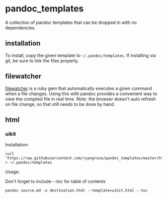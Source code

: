 # pandoc_templates

A collection of pandoc templates that can be dropped in with no dependencies.

## installation

To install, copy the given template to `~/.pandoc/templates`. If installing
via git, be sure to link the files properly.

## filewatcher

[filewatcher](https://github.com/thomasfl/filewatcher) is a ruby gem that
automatically executes a given command when a file changes. Using this
with pandoc provides a convenient way to view the compiled file in real
time. *Note:* the browser doesn't auto refresh on file change, so that still
needs to be done by hand.

## html

### uikit

Installation:

```
curl 'https://raw.githubusercontent.com/ryangrose/pandoc_templates/master/html/uikit.html' > ~/.pandoc/templates
```

Usage:

Don't forget to include --toc for table of contents

```
pandoc source.md -o destination.html --template=uikit.html --toc
```
